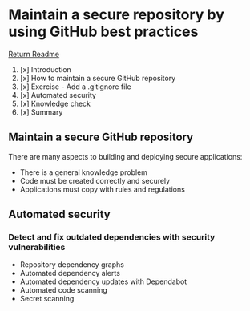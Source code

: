 # Maintain a secure repository by using GitHub best practices

[Return Readme](../README.md)

1. [x] Introduction
2. [x] How to maintain a secure GitHub repository
3. [x] Exercise - Add a .gitignore file
4. [x] Automated security
5. [x] Knowledge check
6. [x] Summary

## Maintain a secure GitHub repository

There are many aspects to building and deploying secure applications:

- There is a general knowledge problem
- Code must be created correctly and securely
- Applications must copy with rules and regulations

## Automated security

### Detect and fix outdated dependencies with security vulnerabilities

- Repository dependency graphs
- Automated dependency alerts
- Automated dependency updates with Dependabot
- Automated code scanning
- Secret scanning
